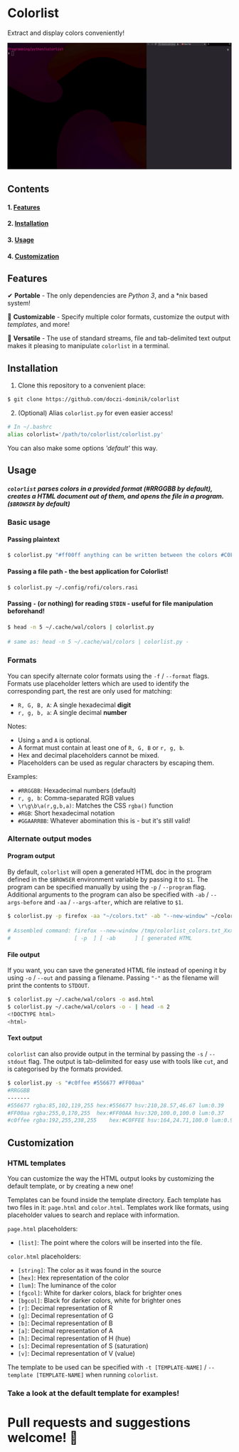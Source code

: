 # Colorlist
Extract and display colors conveniently!

![](demo.gif)

## Contents

#### 1. [Features](#features)
#### 2. [Installation](#installation)
#### 3. [Usage](#usage)
#### 4. [Customization](#customization)

## Features

&#x2714; **Portable** - The only dependencies are *Python 3*, and a \*nix based system!

&#x1f527; **Customizable** - Specify multiple color formats, customize the output with *templates*, and more!

&#x1f91d; **Versatile** - The use of standard streams, file and tab-delimited text output makes it pleasing to manipulate `colorlist` in a terminal.

## Installation

1. Clone this repository to a convenient place:
```bash
$ git clone https://github.com/doczi-dominik/colorlist
```

2. (Optional) Alias `colorlist.py` for even easier access!
```bash
# In ~/.bashrc
alias colorlist='/path/to/colorlist/colorlist.py'
```
You can also make some options *'default'* this way.

## Usage

##### `colorlist` parses colors in a provided format *(#RRGGBB by default)*, creates a HTML document out of them, and opens the file in a program. *(`$BROWSER` by default)*

### Basic usage

#### Passing plaintext

```bash
$ colorlist.py "#ff00ff anything can be written between the colors #C0FFEE"
```

#### Passing a file path - the best application for Colorlist!
```bash
$ colorlist.py ~/.config/rofi/colors.rasi
```

#### Passing `-` (or nothing) for reading `STDIN` - useful for file manipulation beforehand!
```bash
$ head -n 5 ~/.cache/wal/colors | colorlist.py

# same as: head -n 5 ~/.cache/wal/colors | colorlist.py -
```

### Formats

You can specify alternate color formats using the `-f` / `--format` flags. Formats use placeholder letters which are used to identify the corresponding part, the rest are only used for matching:
- `R, G, B, A`: A single hexadecimal **digit**
- `r, g, b, a`: A single decimal **number**

Notes:
- Using `a` and `A` is optional. 
- A format must contain at least one of `R, G, B` or `r, g, b`. 
- Hex and decimal placeholders cannot be mixed.
- Placeholders can be used as regular characters by escaping them.

Examples:
- `#RRGGBB`: Hexadecimal numbers (default)
- `r, g, b`: Comma-separated RGB values
- `\r\g\b\a(r,g,b,a)`: Matches the CSS `rgba()` function
- `#RGB`: Short hexadecimal notation
- `#GGAARRBB`: Whatever abomination this is - but it's still valid!

### Alternate output modes

#### Program output
By default, `colorlist` will open a generated HTML doc in the program defined in the `$BROWSER` environment variable by passing it to `$1`. The program can be specified manually by using the `-p` / `--program` flag. Additional arguments to the program can also be specified with `-ab` / `--args-before` and `-aa` / `--args-after`, which are relative to `$1`.

```bash
$ colorlist.py -p firefox -aa "~/colors.txt" -ab "--new-window" ~/colors.txt

# Assembled command: firefox --new-window /tmp/colorlist_colors.txt_XxxXXx ~/colors.txt
#                    [ -p  ] [ -ab      ] [ generated HTML               ] [ -aa      ]
```

#### File output
If you want, you can save the generated HTML file instead of opening it by using `-o` / `--out` and passing a filename. Passing `"-"` as the filename will print the contents to `STDOUT`.

```bash
$ colorlist.py ~/.cache/wal/colors -o asd.html
$ colorlist.py ~/.cache/wal/colors -o - | head -n 2
<!DOCTYPE html>
<html>
```

#### Text output
`colorlist` can also provide output in the terminal by passing the `-s` / `--stdout` flag. The output is tab-delimited for easy use with tools like `cut`, and is categorised by the formats provided.

```bash
$ colorlist.py -s "#c0ffee #556677 #FF00aa"
#RRGGBB
-------
#556677	rgba:85,102,119,255	hex:#556677	hsv:210,28.57,46.67	lum:0.39
#FF00aa	rgba:255,0,170,255	hex:#FF00AA	hsv:320,100.0,100.0	lum:0.37
#c0ffee	rgba:192,255,238,255	hex:#C0FFEE	hsv:164,24.71,100.0	lum:0.91
```

## Customization

### HTML templates
You can customize the way the HTML output looks by customizing the default template, or by creating a new one!

Templates can be found inside the template directory. Each template has two files in it: `page.html` and `color.html`. Templates work like formats, using placeholder values to search and replace with information.

`page.html` placeholders:
- `[list]`: The point where the colors will be inserted into the file.

`color.html` placeholders:
- `[string]`: The color as it was found in the source
- `[hex]`: Hex representation of the color
- `[lum]`: The luminance of the color
- `[fgcol]`: White for darker colors, black for brighter ones
- `[bgcol]`: Black for darker colors, white for brighter ones
- `[r]`: Decimal representation of R
- `[g]`: Decimal representation of G
- `[b]`: Decimal representation of B
- `[a]`: Decimal representation of A
- `[h]`: Decimal representation of H (hue)
- `[s]`: Decimal representation of S (saturation)
- `[v]`: Decimal representation of V (value)

The template to be used can be specified with `-t [TEMPLATE-NAME]` / `--template [TEMPLATE-NAME]` when running `colorlist`.

### Take a look at the default template for examples!

# Pull requests and suggestions welcome! &#x1f642;
